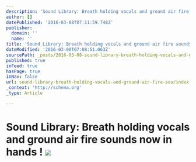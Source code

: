 ```yaml
---
description: 'Sound Library: Breath holding vocals and ground air fire sounds now in hands !'
author: []
datePublished: '2016-03-08T07:11:59.748Z'
publisher:
  domain: ''
  name: ''
title: 'Sound Library: Breath holding vocals and ground air fire sounds now in hands ! '
dateModified: '2016-03-08T07:08:51.063Z'
sourcePath: _posts/2016-03-08-sound-library-breath-holding-vocals-and-ground-air-fire-sou.md
published: true
inFeed: true
hasPage: true
inNav: false
url: sound-library-breath-holding-vocals-and-ground-air-fire-sou/index.html
_context: 'http://schema.org'
_type: Article

---
```

# Sound Library: Breath holding vocals and ground air fire sounds now in hands ! ![](https://the-grid-user-content.s3-us-west-2.amazonaws.com/4f788234-2b1e-4717-9a2b-c7e8e0c30df9.png)
